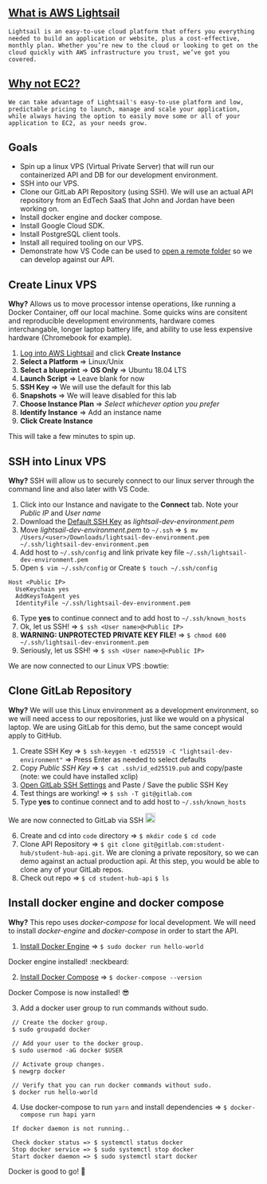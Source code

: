 ## [What is AWS Lightsail](https://aws.amazon.com/lightsail/)

   `Lightsail is an easy-to-use cloud platform that offers you everything needed to build an application or website, plus a cost-effective, monthly plan. Whether you’re new to the cloud or looking to get on the cloud quickly with AWS infrastructure you trust, we’ve got you covered.`

## [Why not EC2?](https://aws.amazon.com/premiumsupport/knowledge-center/lightsail-export-linux-instance-ec2/)

   `We can take advantage of Lightsail's easy-to-use platform and low, predictable pricing to launch, manage and scale your application, while always having the option to easily move some or all of your application to EC2, as your needs grow.`

## Goals

  * Spin up a linux VPS (Virtual Private Server) that will run our containerized API and DB for our development environment.
  * SSH into our VPS.
  * Clone our GitLab API Repository (using SSH). We will use an actual API repository from an EdTech SaaS that John and Jordan have been working on.
  * Install docker engine and docker compose.
  * Install Google Cloud SDK.
  * Install PostgreSQL client tools.
  * Install all required tooling on our VPS.
  * Demonstrate how VS Code can be used to [open a remote folder](https://code.visualstudio.com/docs/remote/ssh) so we can develop against our API.

## Create Linux VPS

**Why?** Allows us to move processor intense operations, like running a Docker Container, off our local machine. Some quicks wins are consitent and reproducible development environments, hardware comes interchangable, longer laptop battery life, and ability to use less expensive hardware (Chromebook for example).

  1. [Log into AWS Lightsail](https://lightsail.aws.amazon.com/) and click **Create Instance**
  2. **Select a Platform** => Linux/Unix
  3. **Select a blueprint** => **OS Only** => Ubuntu 18.04 LTS
  4. **Launch Script** => Leave blank for now
  5. **SSH Key** => We will use the default for this lab
  6. **Snapshots** => We will leave disabled for this lab
  7. **Choose Instance Plan** => _Select whichever option you prefer_
  8. **Identify Instance** => Add an instance name
  9. **Click Create Instance**
  
  This will take a few minutes to spin up.
  
## SSH into Linux VPS

**Why?** SSH will allow us to securely connect to our linux server through the command line and also later with VS Code. 

  1. Click into our Instance and navigate to the **Connect** tab. Note your _Public IP_ and _User name_
  2. Download the [Default SSH Key](https://lightsail.aws.amazon.com/ls/webapp/account/keys) as _lightsail-dev-environment.pem_
  3. Move _lightsail-dev-environment.pem_ to `~/.ssh` => `$ mv /Users/<user>/Downloads/lightsail-dev-environment.pem ~/.ssh/lightsail-dev-environment.pem`
  4. Add host to `~/.ssh/config` and link private key file `~/.ssh/lightsail-dev-environment.pem`
  5. Open `$ vim ~/.ssh/config` or Create `$ touch ~/.ssh/config`
  
  ```
  Host <Public IP>
    UseKeychain yes
    AddKeysToAgent yes
    IdentityFile ~/.ssh/lightsail-dev-environment.pem
  ```
  6. Type **yes** to continue connect and to add host to `~/.ssh/known_hosts`
  7. Ok, let us SSH! => `$ ssh <User name>@<Public IP>`
  8. **WARNING: UNPROTECTED PRIVATE KEY FILE!** => `$ chmod 600 ~/.ssh/lightsail-dev-environment.pem`
  9. Seriously, let us SSH! => `$ ssh <User name>@<Public IP>`
  
  We are now connected to our Linux VPS :bowtie:

## Clone GitLab Repository

**Why?** We will use this Linux environment as a development environment, so we will need access to our repositories, just like we would on a physical laptop. We are using GitLab for this demo, but the same concept would apply to GitHub.

  1. Create SSH Key => `$ ssh-keygen -t ed25519 -C "lightsail-dev-environment"` => Press Enter as needed to select defaults
  2. Copy _Public SSH Key_ => `$ cat .ssh/id_ed25519.pub` and copy/paste (note: we could have installed xclip)
  3. [Open GitLab SSH Settings](https://gitlab.com/profile/keys) and Paste / Save the public SSH Key
  4. Test things are working! => `$ ssh -T git@gitlab.com`
  5. Type **yes** to continue connect and to add host to `~/.ssh/known_hosts`
  
  We are now connected to GitLab via SSH  <img src="https://emoji.slack-edge.com/T02592416/hipster-tanuki/94529b8ed5f5dd4a.png" alt="drawing" width="20"/>
  
  6. Create and cd into `code` directory => `$ mkdir code` `$ cd code` 
  7. Clone API Repository => `$ git clone git@gitlab.com:student-hub/student-hub-api.git`. We are cloning a private repository, so we can demo against an actual production api. At this step, you would be able to clone any of your GitLab repos.
  8.  Check out repo => `$ cd student-hub-api` `$ ls`

## Install docker engine and docker compose

**Why?** This repo uses _docker-compose_ for local development. We will need to install _docker-engine_ and _docker-compose_ in order to start the API.

  1. [Install Docker Engine](https://docs.docker.com/install/linux/docker-ce/ubuntu) => `$ sudo docker run hello-world`
    
   Docker engine installed! :neckbeard:
  
  2. [Install Docker Compose](https://docs.docker.com/compose/install/#install-compose-on-linux-systems) => `$ docker-compose --version`
  
  Docker Compose is now installed! :sunglasses:
  
  3. Add a docker user group to run commands without sudo.
  
  ```
   // Create the docker group.
   $ sudo groupadd docker

   // Add your user to the docker group.
   $ sudo usermod -aG docker $USER

   // Activate group changes.
   $ newgrp docker

   // Verify that you can run docker commands without sudo.
   $ docker run hello-world  
  ```
  
  4. Use docker-compose to run `yarn` and install dependencies => `$ docker-compose run hapi yarn`
  
  ```
   If docker daemon is not running.. 
  
   Check docker status => $ systemctl status docker
   Stop docker service => $ sudo systemctl stop docker
   Start docker daemon => $ sudo systemctl start docker
  ```
 
 Docker is good to go! :metal:

